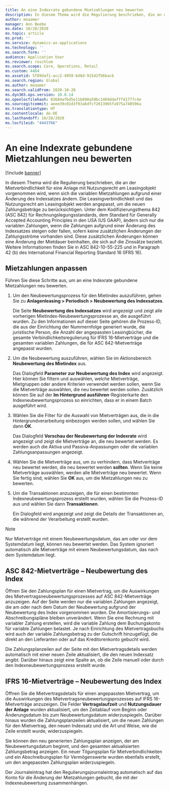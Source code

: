```yaml
---
title: An eine Indexrate gebundene Mietzahlungen neu bewerten
description: In diesem Thema wird die Regulierung beschrieben, die an der Mietverbindlichkeit für eine Anlage mit Nutzungsrecht am Leasingobjekt vorgenommen wird, wenn sich die variablen Mietzahlungen aufgrund einer Änderung des Indexsatzes ändern.
author: moaamer
manager: Ann Beebe
ms.date: 10/28/2020
ms.topic: article
ms.prod: ''
ms.service: dynamics-ax-applications
ms.technology: ''
ms.search.form: ''
audience: Application User
ms.reviewer: roschlom
ms.search.scope: Core, Operations, Retail
ms.custom: 4464
ms.assetid: 5f89daf1-acc2-4959-b48d-91542fb6bacb
ms.search.region: Global
ms.author: moaamer
ms.search.validFrom: 2020-10-28
ms.dyn365.ops.version: 10.0.14
ms.openlocfilehash: 83684afbd5e11b890a59bc1469ddefffd1777c4e
ms.sourcegitcommit: aeee39c01d3f93a6dfcf2013965fa975a740596a
ms.translationtype: HT
ms.contentlocale: de-DE
ms.lasthandoff: 10/28/2020
ms.locfileid: "4443766"
---
```

# <a name="revalue-lease-payments-that-are-linked-to-an-index-rate"></a>An eine Indexrate gebundene Mietzahlungen neu bewerten

[!include [banner](../includes/banner.md)]

In diesem Thema wird die Regulierung beschrieben, die an der Mietverbindlichkeit für eine Anlage mit Nutzungsrecht am Leasingobjekt vorgenommen wird, wenn sich die variablen Mietzahlungen aufgrund einer Änderung des Indexsatzes ändern. Die Leasingverbindlichkeit und das Nutzungsrecht am Leasingobjekt werden angepasst, um die neuen Zahlungsbeträge zu berücksichtigen. Unter dem Kodifizierungsthema 842 (ASC 842) für Rechnungslegungsstandards, dem Standard für Generally Accepted Accounting Principles in den USA (US GAAP), ändern sich nur die variablen Zahlungen, wenn die Zahlungen aufgrund einer Änderung des Indexsatzes steigen oder fallen, sofern keine zusätzlichen Änderungen der Zahlungsströme vorhanden sind. Diese zusätzlichen Änderungen können eine Änderung der Mietdauer beinhalten, die sich auf die Zinssätze bezieht. Weitere Informationen finden Sie in ASC 842-10-55-225 und in Paragraph 42 (b) des International Financial Reporting Standard 16 (IFRS 16).

## <a name="adjust-lease-payments"></a>Mietzahlungen anpassen

Führen Sie diese Schritte aus, um an eine Indexrate gebundene Mietzahlungen neu bewerten.

1. Um den Neubewertungsprozess für den Mietindex auszuführen, gehen Sie zu **Anlagenleasing \> Periodisch \> Neubewertung des Indexsatzes**.

    Die Seite **Neubewertung des Indexsatzes** wird angezeigt und zeigt alle vorherigen Mietindex-Neubewertungsprozesse an, die ausgeführt wurden. Zu den Informationen auf dieser Seite gehören die Prozess-ID, die aus der Einrichtung der Nummernfolge generiert wurde, die juristische Person, die Anzahl der angepassten Leasingbücher, die gesamte Verbindlichkeitsregulierung für IFRS 16-Mietverträge und die gesamten variablen Zahlungen, die für ASC 842-Mietverträge angepasst wurden.

2. Um die Neubewertung auszuführen, wählen Sie im Aktionsbereich **Neubewertung des Mietindex** aus.

    Das Dialogfeld **Parameter zur Neubewertung des Index** wird angezeigt. Hier können Sie filtern und auswählen, welche Mietverträge, Mietgruppen oder andere Kriterien verwendet werden sollen, wenn Sie die Mietverträge auswählen, die neu bewertet werden sollen. Zusätzlich können Sie auf der **Im Hintergrund ausführen**-Registerkarte den Indexneubewertungsprozess so einrichten, dass er in einem Batch ausgeführt wird.

4. Wählen Sie die Filter für die Auswahl von Mietverträgen aus, die in die Hintergrundverarbeitung einbezogen werden sollen, und wählen Sie dann **OK**.

    Das Dialogfeld **Vorschau der Neubewertung der Indexrate** wird angezeigt und zeigt die Mietverträge an, die neu bewertet werden. Es werden auch die Aktiva und Passiva-Anpassungen oder die variablen Zahlungsanpassungen angezeigt.
    
5. Wählen Sie die Mietverträge aus, um zu verhindern, dass Mietverträge neu bewertet werden, die neu bewertet werden **sollten**. Wenn Sie keine Mietverträge auswählen, werden alle Mietverträge neu bewertet. Wenn Sie fertig sind, wählen Sie **OK** aus, um die Mietzahlungen neu zu bewerten.
6. Um die Transaktionen anzuzeigen, die für einen bestimmten Indexneubewertungsprozess erstellt wurden, wählen Sie die Prozess-ID aus und wählen Sie dann **Transaktionen**.

    Ein Dialogfeld wird angezeigt und zeigt die Details der Transaktionen an, die während der Verarbeitung erstellt wurden.

> [!NOTE]
> Nur Mietverträge mit einem Neubewertungsdatum, das am oder vor dem Systemdatum liegt, können neu bewertet werden. Das System ignoriert automatisch alle Mietverträge mit einem Neubewertungsdatum, das nach dem Systemdatum liegt.

## <a name="asc-842-leases--index-revaluation"></a>ASC 842-Mietverträge – Neubewertung des Index

Öffnen Sie den Zahlungsplan für einen Mietvertrag, um die Auswirkungen des Mietvertragsneubewertungsprozesses auf ASC 842-Mietverträge anzuzeigen. Auf der Seite werden nur die variablen Zahlungen angezeigt, die am oder nach dem Datum der Neubewertung aufgrund der Neubewertung des Index vorgenommen wurden. Die Amortisierungs- und Abschreibungspläne bleiben unverändert. Wenn Sie eine Rechnung mit variabler Zahlung erstellen, wird die variable Zahlung dem Buchungskonto für variable Zahlungen belastet. Je nach Einrichtung des Mietvertragsbuchs wird auch der variable Zahlungsbetrag zu der Gutschrift hinzugefügt, die direkt an den Lieferanten oder auf das Kreditorenkonto gebucht wird.

Die Zahlungsplanzeilen auf der Seite mit den Mietvertragsdetails werden automatisch mit einer neuen Zeile aktualisiert, die den neuen Indexsatz angibt. Darüber hinaus zeigt eine Spalte an, ob die Zeile manuell oder durch den Indexneubewertungsprozess erstellt wurde.

## <a name="ifrs-16-leases--index-revaluation"></a>IFRS 16-Mietverträge – Neubewertung des Index

Öffnen Sie die Mietvertragsdetails für einen angepassten Mietvertrag, um die Auswirkungen des Mietvertragsneubewertungsprozesses auf IFRS 16-Mietverträge anzuzeigen. Die Felder **Vertragslaufzeit** und **Nutzungsdauer der Anlage** wurden aktualisiert, um den Zeitablauf vom Beginn oder Änderungsdatum bis zum Neubewertungsdatum widerzuspiegeln. Darüber hinaus wurden die Zahlungsplanzeilen aktualisiert, um die neuen Zahlungen für den Mietvertrag, den neuen Indexsatz und die Art und Weise, wie die Zeile erstellt wurde, widerzuspiegeln.

Sie können den neu generierten Zahlungsplan anzeigen, der am Neubewertungsdatum beginnt, und den gesamten aktualisierten Zahlungsbetrag anzeigen. Ein neuer Tilgungsplan für Mietverbindlichkeiten und ein Abschreibungsplan für Vermögenswerte wurden ebenfalls erstellt, um den angepassten Zahlungsplan widerzuspiegeln.

Der Journaleintrag hat den Regulierungsjournaleintrag automatisch auf das Konto für die Änderung der Mietzahlungen gebucht, die mit der Indexneubewertung zusammenhängen.
